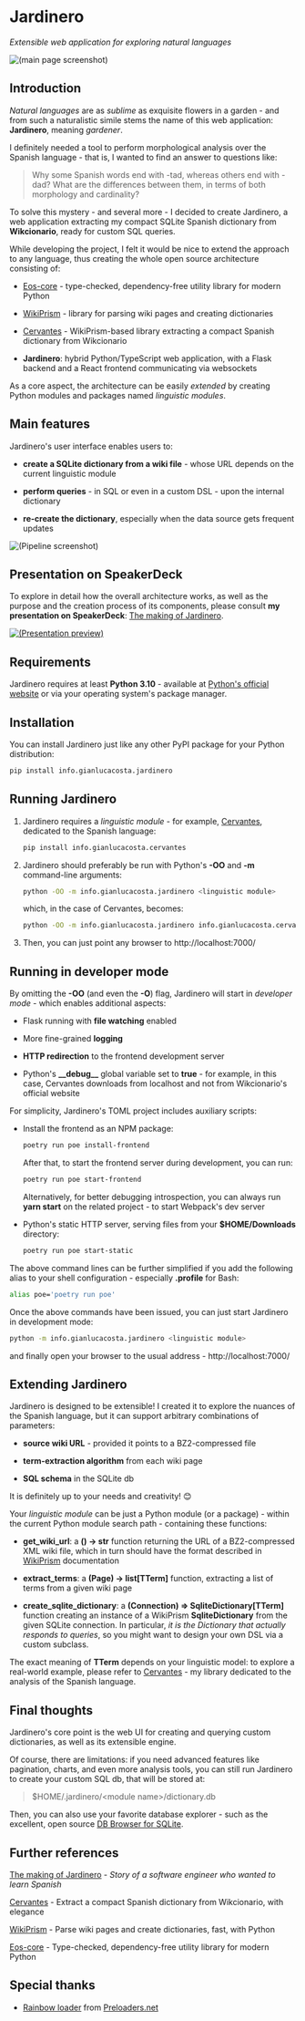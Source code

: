 # Jardinero

_Extensible web application for exploring natural languages_

![(main page screenshot)](screenshots/main.png)

## Introduction

_Natural languages_ are as _sublime_ as exquisite flowers in a garden - and from such a naturalistic simile stems the name of this web application: **Jardinero**, meaning _gardener_.

I definitely needed a tool to perform morphological analysis over the Spanish language - that is, I wanted to find an answer to questions like:

> Why some Spanish words end with -tad, whereas others end with -dad? What are the differences between them, in terms of both morphology and cardinality?

To solve this mystery - and several more - I decided to create Jardinero, a web application extracting my compact SQLite Spanish dictionary from **Wikcionario**, ready for custom SQL queries.

While developing the project, I felt it would be nice to extend the approach to any language, thus creating the whole open source architecture consisting of:

- [Eos-core](https://github.com/giancosta86/Eos-core) - type-checked, dependency-free utility library for modern Python

- [WikiPrism](https://github.com/giancosta86/WikiPrism) - library for parsing wiki pages and creating dictionaries

- [Cervantes](https://github.com/giancosta86/Cervantes) - WikiPrism-based library extracting a compact Spanish dictionary from Wikcionario

- **Jardinero**: hybrid Python/TypeScript web application, with a Flask backend and a React frontend communicating via websockets

As a core aspect, the architecture can be easily _extended_ by creating Python modules and packages named _linguistic modules_.

## Main features

Jardinero's user interface enables users to:

- **create a SQLite dictionary from a wiki file** - whose URL depends on the current linguistic module

- **perform queries** - in SQL or even in a custom DSL - upon the internal dictionary

- **re-create the dictionary**, especially when the data source gets frequent updates

![(Pipeline screenshot)](screenshots/pipeline.png)

## Presentation on SpeakerDeck

To explore in detail how the overall architecture works, as well as the purpose and the creation process of its components, please consult **my presentation on SpeakerDeck**: [The making of Jardinero](https://speakerdeck.com/giancosta86/the-making-of-jardinero).

[![(Presentation preview)](slides/preview.png)](https://speakerdeck.com/giancosta86/the-making-of-jardinero)

## Requirements

Jardinero requires at least **Python 3.10** - available at [Python's official website](https://www.python.org/) or via your operating system's package manager.

## Installation

You can install Jardinero just like any other PyPI package for your Python distribution:

```bash
pip install info.gianlucacosta.jardinero
```

## Running Jardinero

1. Jardinero requires a _linguistic module_ - for example, [Cervantes](github.com/giancosta86/Cervantes/), dedicated to the Spanish language:

   ```bash
   pip install info.gianlucacosta.cervantes
   ```

1. Jardinero should preferably be run with Python's **-OO** and **-m** command-line arguments:

   ```bash
   python -OO -m info.gianlucacosta.jardinero <linguistic module>
   ```

   which, in the case of Cervantes, becomes:

   ```bash
   python -OO -m info.gianlucacosta.jardinero info.gianlucacosta.cervantes
   ```

1. Then, you can just point any browser to http://localhost:7000/

## Running in developer mode

By omitting the **-OO** (and even the **-O**) flag, Jardinero will start in _developer mode_ - which enables additional aspects:

- Flask running with **file watching** enabled

- More fine-grained **logging**

- **HTTP redirection** to the frontend development server

- Python's **\_\_debug\_\_** global variable set to **true** - for example, in this case, Cervantes downloads from localhost and not from Wikcionario's official website

For simplicity, Jardinero's TOML project includes auxiliary scripts:

- Install the frontend as an NPM package:

  ```bash
  poetry run poe install-frontend
  ```

  After that, to start the frontend server during development, you can run:

  ```bash
  poetry run poe start-frontend
  ```

  Alternatively, for better debugging introspection, you can always run **yarn start** on the related project - to start Webpack's dev server

- Python's static HTTP server, serving files from your **$HOME/Downloads** directory:

  ```bash
  poetry run poe start-static
  ```

The above command lines can be further simplified if you add the following alias to your shell configuration - especially **.profile** for Bash:

```bash
alias poe='poetry run poe'
```

Once the above commands have been issued, you can just start Jardinero in development mode:

```bash
python -m info.gianlucacosta.jardinero <linguistic module>
```

and finally open your browser to the usual address - http://localhost:7000/

## Extending Jardinero

Jardinero is designed to be extensible! I created it to explore the nuances of the Spanish language, but it can support arbitrary combinations of parameters:

- **source wiki URL** - provided it points to a BZ2-compressed file

- **term-extraction algorithm** from each wiki page

- **SQL schema** in the SQLite db

It is definitely up to your needs and creativity! 😊

Your _linguistic module_ can be just a Python module (or a package) - within the current Python module search path - containing these functions:

- **get_wiki_url**: a **() -> str** function returning the URL of a BZ2-compressed XML wiki file, which in turn should have the format described in [WikiPrism](https://github.com/giancosta86/WikiPrism) documentation

- **extract_terms**: a **(Page) -> list\[TTerm\]** function, extracting a list of terms from a given wiki page

- **create_sqlite_dictionary**: a **(Connection) => SqliteDictionary\[TTerm\]** function creating an instance of a WikiPrism **SqliteDictionary** from the given SQLite connection. In particular, _it is the Dictionary that actually responds to queries_, so you might want to design your own DSL via a custom subclass.

The exact meaning of **TTerm** depends on your linguistic model: to explore a real-world example, please refer to [Cervantes](https://github.com/giancosta86/Cervantes) - my library dedicated to the analysis of the Spanish language.

## Final thoughts

Jardinero's core point is the web UI for creating and querying custom dictionaries, as well as its extensible engine.

Of course, there are limitations: if you need advanced features like pagination, charts, and even more analysis tools, you can still run Jardinero to create your custom SQL db, that will be stored at:

> $HOME/.jardinero/\<module name\>/dictionary.db

Then, you can also use your favorite database explorer - such as the excellent, open source [DB Browser for SQLite](https://sqlitebrowser.org/).

## Further references

[The making of Jardinero](https://speakerdeck.com/giancosta86/the-making-of-jardinero) - _Story of a software engineer who wanted to learn Spanish_

[Cervantes](https://github.com/giancosta86/Cervantes) - Extract a compact Spanish dictionary from Wikcionario, with elegance

[WikiPrism](https://github.com/giancosta86/WikiPrism) - Parse wiki pages and create dictionaries, fast, with Python

[Eos-core](https://github.com/giancosta86/Eos-core) - Type-checked, dependency-free utility library for modern Python

## Special thanks

- [Rainbow loader](https://icons8.com/preloaders/en/circular/rainbow/) from [Preloaders.net](https://icons8.com/preloaders/)
